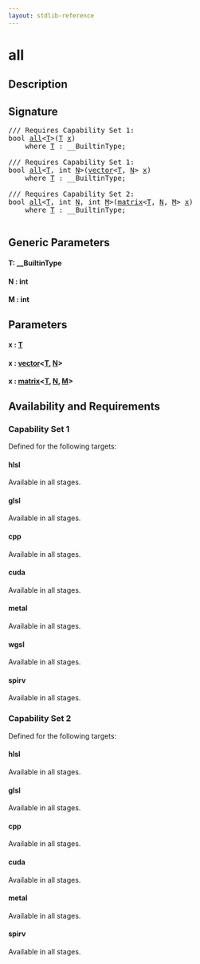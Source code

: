 ```yaml
---
layout: stdlib-reference
---
```


# all

## Description





## Signature 

<pre>
/// Requires Capability Set 1:
<span class="code_keyword">bool</span> <a href="all.html">all</a>&lt;<a href="all.html#typeparam-T" class="code_type">T</a>&gt;(<a href="all.html#typeparam-T" class="code_type">T</a> <a href="all.html#decl-x" class="code_param">x</a>)
    <span class='code_keyword'>where</span> <a href="all.html#typeparam-T" class="code_type">T</a> : __BuiltinType;

/// Requires Capability Set 1:
<span class="code_keyword">bool</span> <a href="all.html">all</a>&lt;<a href="all.html#typeparam-T" class="code_type">T</a>, <span class="code_keyword">int</span> <a href="all.html#decl-N" class="code_var">N</a>&gt;(<a href="../types/vector/index.html" class="code_type">vector</a>&lt;<a href="all.html#typeparam-T" class="code_type">T</a>, <a href="all.html#decl-N" class="code_var">N</a>&gt; <a href="all.html#decl-x" class="code_param">x</a>)
    <span class='code_keyword'>where</span> <a href="all.html#typeparam-T" class="code_type">T</a> : __BuiltinType;

/// Requires Capability Set 2:
<span class="code_keyword">bool</span> <a href="all.html">all</a>&lt;<a href="all.html#typeparam-T" class="code_type">T</a>, <span class="code_keyword">int</span> <a href="all.html#decl-N" class="code_var">N</a>, <span class="code_keyword">int</span> <a href="all.html#decl-M" class="code_var">M</a>&gt;(<a href="../types/matrix/index.html" class="code_type">matrix</a>&lt;<a href="all.html#typeparam-T" class="code_type">T</a>, <a href="all.html#decl-N" class="code_var">N</a>, <a href="all.html#decl-M" class="code_var">M</a>&gt; <a href="all.html#decl-x" class="code_param">x</a>)
    <span class='code_keyword'>where</span> <a href="all.html#typeparam-T" class="code_type">T</a> : __BuiltinType;

</pre>

## Generic Parameters

####  <a id="typeparam-T"></a>T: \_\_BuiltinType
####  <a id="decl-N"></a>N  : int
####  <a id="decl-M"></a>M  : int

## Parameters

####  <a id="decl-x"></a>x  : [T](all.html#typeparam-T)
####  <a id="decl-x"></a>x  : [vector](../types/vector/index.html)\<[T](../types/vector/index.html#typeparam-T), [N](../types/vector/index.html#decl-N)\>
####  <a id="decl-x"></a>x  : [matrix](../types/matrix/index.html)\<[T](../types/matrix/t-0.html), [N](../types/matrix/index.html#decl-N), [M](../types/matrix/index.html#decl-M)\>

## Availability and Requirements

### Capability Set 1

Defined for the following targets:

#### hlsl
Available in all stages.

#### glsl
Available in all stages.

#### cpp
Available in all stages.

#### cuda
Available in all stages.

#### metal
Available in all stages.

#### wgsl
Available in all stages.

#### spirv
Available in all stages.


### Capability Set 2

Defined for the following targets:

#### hlsl
Available in all stages.

#### glsl
Available in all stages.

#### cpp
Available in all stages.

#### cuda
Available in all stages.

#### metal
Available in all stages.

#### spirv
Available in all stages.




